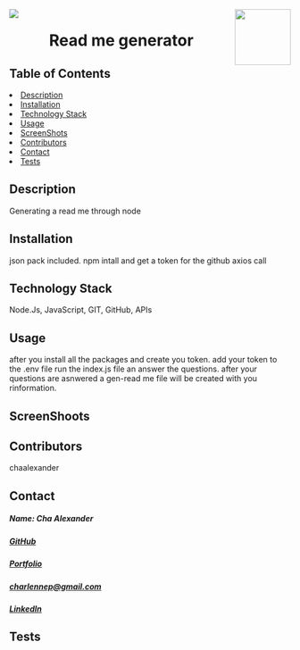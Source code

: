 
<img align="left" src= "https://img.shields.io/badge/License-MIT-green">
<img align="right" width="100" height="100" src="https://avatars1.githubusercontent.com/u/59755481?v=4">
<h1 align= "center">Read me generator</h1> 
<h2> Table of Contents </h2>
<li><a href="#description">Description</a></li>  
<li><a href="#installation">Installation</a></li> 
<li><a href="#tech">Technology Stack</a></li> 
<li><a href="#usage">Usage</a></li> 
<li><a href="#screen">ScreenShots</a></li> 
<li><a href="#contributors">Contributors</a></li>   
<li><a href="#contact">Contact</a></li> 
<li><a href="#tests">Tests</a></li> 
<h2 id="description"> Description </h2>
<p>Generating a read me through node</p>   
<h2 id="installation"> Installation </h2>
<p>json pack included. npm intall and get a token for the github axios call</p>          
<h2 id="tech"> Technology Stack </h2>          
<p>Node.Js, JavaScript, GIT, GitHub, APIs</p>          
<h2 id="usage"> Usage </h2>
<p>after you install all the packages and create you token. add your token to the .env file run the index.js file an answer the questions. after your questions are asnwered a gen-read me file will be created with you rinformation.</p>   
<h2 id="screen"> ScreenShoots </h2>
<h2 id="contributors"> Contributors </h2>
<p>chaalexander</p> 
<h2 id="contact"> Contact </h2>         
<h5> Name: Cha Alexander</h5>       
<h5><a href= "https://github.com/chaalexander">GitHub</a></h5>  
<h5><a href= "https://chaalexander.github.io/">Portfolio</a></h5>  
<h5><a href= "mailto:charlennep@gmail.com">charlennep@gmail.com</a></h5>       
<h5><a href= "https://www.linkedin.com/in/cha-alexander">LinkedIn</a></h5>    
<h2 id="tests">Tests</h2>
<p></p>